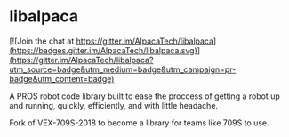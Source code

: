 # libalpaca
[![Join the chat at https://gitter.im/AlpacaTech/libalpaca](https://badges.gitter.im/AlpacaTech/libalpaca.svg)](https://gitter.im/AlpacaTech/libalpaca?utm_source=badge&utm_medium=badge&utm_campaign=pr-badge&utm_content=badge)

A PROS robot code library built to ease the proccess of getting a robot up and running, quickly, efficiently, and with little headache.

Fork of VEX-709S-2018 to become a library for teams like 709S to use.
